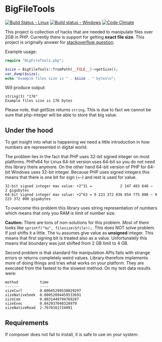 # BigFileTools #

[![Build Status - Linux](https://travis-ci.org/jkuchar/BigFileTools.svg?branch=master)](https://travis-ci.org/jkuchar/BigFileTools)
[![Build status - Windows](https://ci.appveyor.com/api/projects/status/v5af2son33j443xw/branch/master?svg=true)](https://ci.appveyor.com/project/jkuchar/bigfiletools/branch/master)
[![Code Climate](https://codeclimate.com/github/jkuchar/BigFileTools/badges/gpa.svg)](https://codeclimate.com/github/jkuchar/BigFileTools)

This project is collection of hacks that are needed to manipulate files over 2GB in PHP. Currently there is support for getting **exact file size**. This project is originally answer for [stackoverflow question](http://stackoverflow.com/questions/5501451/php-x86-how-to-get-filesize-of-2gb-file-without-external-program). 

Example usage:
````php
require "BigFileTools.php";

$size = BigFileTools::fromPath(__FILE__)->getSize();
var_dump($size);
echo "Example files size is " . $size . " bytes\n";
````
Will produce output:
````
string(3) "176"
Example files size is 176 bytes
````
Please note, that getSize returns `string`. This is due to fact we cannot be sure that php-integer will be able to store that big value.

## Under the hood ##

To get insight into what is happening we need a little introduction in how numbers are represented in digital world.

The problem lies in the fact that PHP uses 32-bit signed integer on most platforms. PHPx64 for Linux 64-bit version uses 64-bit so you do not need this library there anymore. On the other hand 64-bit version of PHP for 64-bit Windows uses 32-bit integer. Because PHP uses signed integers this means that there is one bit for sign (+-) and rest is used for value.

````
32-bit signed integer max value: +2^31 =             2 147 483 648 ~             2 gigabytes
64-bit signed integer max value: +2^63 = 9 223 372 036 854 775 808 ~ 9 223 372 000 gigabytes
````

To overcome this problem this library uses string representation of numbers which means that only you RAM is limit of number size.

**Caution:** There are tons of non-solutions for this problem. Most of them looks like `sprintf("%u", filesize($file));`. This does NOT solve problem. If just shifts it a little. The `%u` assumes give value as **unsigned** integer. This means that first signing bit is treated also as a value. Unfortunately this means that boundary was just shifted from 2 GB limit to 4 GB. 

Second problem is that standard file manipulation APIs fails with strange errors or returns completely weird values. Library therefore implements more of doing things and tries what works on your platform. They are executed from the fastest to the slowest method. On my test data results were:


	method          time
	------          ----
	sizeCurl        0.00045299530029297
	sizeNativeSeek  0.00052094459533691
	sizeCom         0.0031449794769287
	sizeExec        0.042937040328979
	sizeNativeRead  2.7670161724091


Requirements
------------

If composer does not fail to install, it is safe to use on your system.